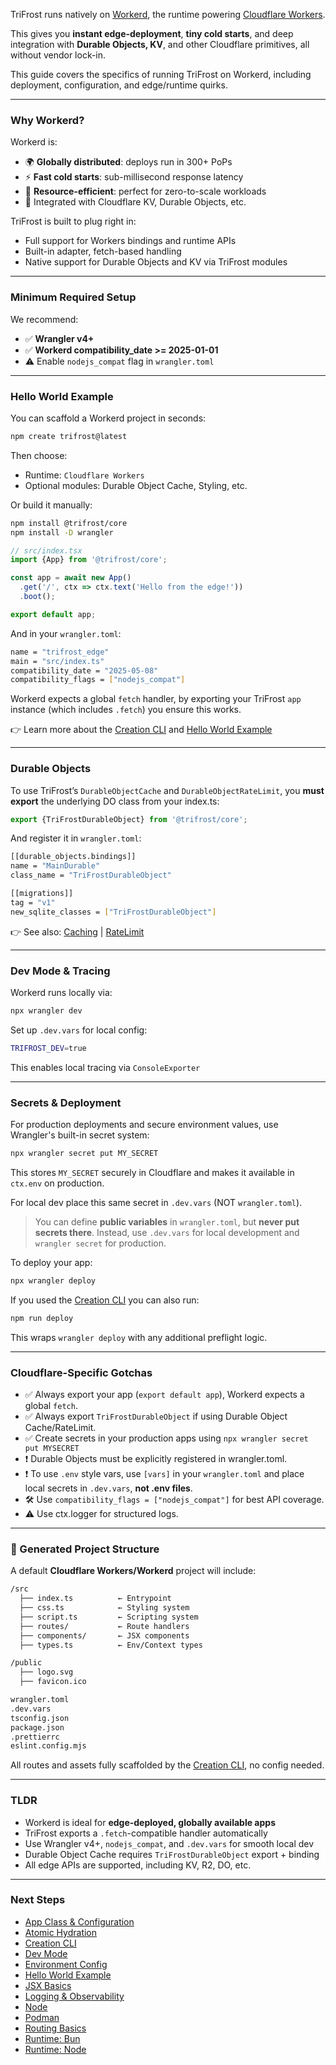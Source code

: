 TriFrost runs natively on [Workerd](https://github.com/cloudflare/workerd), the runtime powering [Cloudflare Workers](https://workers.cloudflare.com/).

This gives you **instant edge-deployment**, **tiny cold starts**, and deep integration with **Durable Objects, KV**, and other Cloudflare primitives, all without vendor lock-in.

This guide covers the specifics of running TriFrost on Workerd, including deployment, configuration, and edge/runtime quirks.

---

### Why Workerd?
Workerd is:
- 🌍 **Globally distributed**: deploys run in 300+ PoPs
- ⚡ **Fast cold starts**: sub-millisecond response latency
- 🧳 **Resource-efficient**: perfect for zero-to-scale workloads
- 🧩 Integrated with Cloudflare KV, Durable Objects, etc.

TriFrost is built to plug right in:
- Full support for Workers bindings and runtime APIs
- Built-in adapter, fetch-based handling
- Native support for Durable Objects and KV via TriFrost modules

---

### Minimum Required Setup
We recommend:
- ✅ **Wrangler v4+**
- ✅ **Workerd compatibility_date >= 2025-01-01**
- ⚠️ Enable `nodejs_compat` flag in `wrangler.toml`

---

### Hello World Example
You can scaffold a Workerd project in seconds:
```bash
npm create trifrost@latest
```

Then choose:
- Runtime: `Cloudflare Workers`
- Optional modules: Durable Object Cache, Styling, etc.

Or build it manually:
```bash
npm install @trifrost/core
npm install -D wrangler
```
```typescript
// src/index.tsx
import {App} from '@trifrost/core';

const app = await new App()
  .get('/', ctx => ctx.text('Hello from the edge!'))
  .boot();

export default app;
```

And in your `wrangler.toml`:
```bash
name = "trifrost_edge"
main = "src/index.ts"
compatibility_date = "2025-05-08"
compatibility_flags = ["nodejs_compat"]
```

Workerd expects a global `fetch` handler, by exporting your TriFrost `app` instance (which includes `.fetch`) you ensure this works.

👉 Learn more about the [Creation CLI](/docs/cli-quickstart) and [Hello World Example](/docs/hello-world-example)

---

### Durable Objects
To use TriFrost’s `DurableObjectCache` and `DurableObjectRateLimit`, you **must export** the underlying DO class from your index.ts:

```typescript
export {TriFrostDurableObject} from '@trifrost/core';
```

And register it in `wrangler.toml`:
```bash
[[durable_objects.bindings]]
name = "MainDurable"
class_name = "TriFrostDurableObject"

[[migrations]]
tag = "v1"
new_sqlite_classes = ["TriFrostDurableObject"]
```

👉 See also: [Caching](/docs/cache-api) | [RateLimit](/docs/ratelimiting-api)

---

### Dev Mode & Tracing
Workerd runs locally via:
```bash
npx wrangler dev
```

Set up `.dev.vars` for local config:
```bash
TRIFROST_DEV=true
```

This enables local tracing via `ConsoleExporter`

---

### Secrets & Deployment
For production deployments and secure environment values, use Wrangler's built-in secret system:
```bash
npx wrangler secret put MY_SECRET
```

This stores `MY_SECRET` securely in Cloudflare and makes it available in `ctx.env` on production.

For local dev place this same secret in `.dev.vars` (NOT `wrangler.toml`).

> You can define **public variables** in `wrangler.toml`, but **never put secrets there**.
> Instead, use `.dev.vars` for local development and `wrangler secret` for production.

To deploy your app:
```bash
npx wrangler deploy
```

If you used the [Creation CLI](/docs/cli-quickstart) you can also run:
```bash
npm run deploy
```

This wraps `wrangler deploy` with any additional preflight logic.

---

### Cloudflare-Specific Gotchas
- ✅ Always export your app (`export default app`), Workerd expects a global `fetch`.
- ✅ Always export `TriFrostDurableObject` if using Durable Object Cache/RateLimit.
- ✅ Create secrets in your production apps using `npx wrangler secret put MYSECRET`
- ❗ Durable Objects must be explicitly registered in wrangler.toml.
- ❗ To use `.env` style vars, use `[vars]` in your `wrangler.toml` and place local secrets in `.dev.vars`, **not .env files**.
- 🛠 Use `compatibility_flags = ["nodejs_compat"]` for best API coverage.
- ⚠️ Use ctx.logger for structured logs.

---

### 🔧 Generated Project Structure
A default **Cloudflare Workers/Workerd** project will include:
```bash
/src
  ├── index.ts          ← Entrypoint
  ├── css.ts            ← Styling system
  ├── script.ts         ← Scripting system
  ├── routes/           ← Route handlers
  ├── components/       ← JSX components
  ├── types.ts          ← Env/Context types

/public
  ├── logo.svg
  ├── favicon.ico

wrangler.toml
.dev.vars
tsconfig.json
package.json
.prettierrc
eslint.config.mjs
```

All routes and assets fully scaffolded by the [Creation CLI](/docs/cli-quickstart), no config needed.

---

### TLDR
- Workerd is ideal for **edge-deployed, globally available apps**
- TriFrost exports a `.fetch`-compatible handler automatically
- Use Wrangler v4+, `nodejs_compat`, and `.dev.vars` for smooth local dev
- Durable Object Cache requires `TriFrostDurableObject` export + binding
- All edge APIs are supported, including KV, R2, DO, etc.

---

### Next Steps
- [App Class & Configuration](/docs/app-class)
- [Atomic Hydration](/docs/jsx-atomic)
- [Creation CLI](/docs/cli-quickstart)
- [Dev Mode](/docs/utils-devmode)
- [Environment Config](/docs/utils-envvars)
- [Hello World Example](/docs/hello-world-example)
- [JSX Basics](/docs/jsx-basics)
- [Logging & Observability](/docs/logging-observability)
- [Node](https://nodejs.org/)
- [Podman](https://podman.io)
- [Routing Basics](/docs/routing-basics)
- [Runtime: Bun](/docs/bun-runtime)
- [Runtime: Node](/docs/nodejs-runtime)
